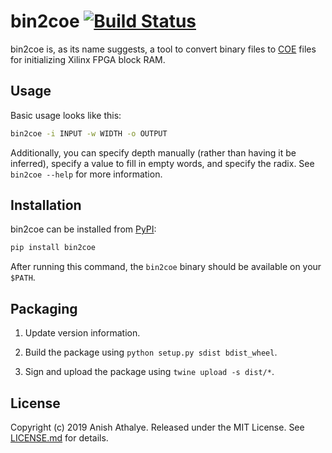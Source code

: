 # bin2coe [![Build Status](https://travis-ci.com/anishathalye/bin2coe.svg?branch=master)](https://travis-ci.com/anishathalye/bin2coe)

bin2coe is, as its name suggests, a tool to convert binary files to [COE] files
for initializing Xilinx FPGA block RAM.

Usage
-----

Basic usage looks like this:

```bash
bin2coe -i INPUT -w WIDTH -o OUTPUT
```

Additionally, you can specify depth manually (rather than having it be
inferred), specify a value to fill in empty words, and specify the radix. See
`bin2coe --help` for more information.

Installation
------------

bin2coe can be installed from [PyPI]:

```bash
pip install bin2coe
```

After running this command, the `bin2coe` binary should be available on your
`$PATH`.

Packaging
---------

1. Update version information.

2. Build the package using ``python setup.py sdist bdist_wheel``.

3. Sign and upload the package using ``twine upload -s dist/*``.

License
-------

Copyright (c) 2019 Anish Athalye. Released under the MIT License. See
[LICENSE.md][license] for details.

[COE]: https://www.xilinx.com/support/documentation/sw_manuals/xilinx11/cgn_r_coe_file_syntax.htm
[PyPI]: https://pypi.org/project/bin2coe/
[license]: LICENSE.md
